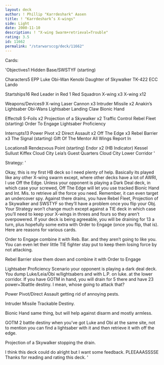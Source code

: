 ```yaml
---
layout: deck
author: ! Phillip "Karrdeshark" Aasen
title: ! "Karrdeshark’s X-wings"
side: Light
date: 2000-11-10
description: ! "X-wing Swarm+retrieval=Trouble"
rating: 3.5
id: 11662
permalink: "/starwarsccg/deck/11662"
---
```

Cards: 

'Objectives1
Hidden Base/SWSTYF (starting)

Characters5
EPP Luke
Obi-Wan Kenobi
Daughter of Skywalker
TK-422
ECC Lando

Startships16
Red Leader in Red 1
Red Squadron X-wing x3
X-wing x12

Weapons/Devices9
X-wing Laser Cannon x3
Intruder Missile x2
Anakin’s Lightsaber
Obi-Wans Lightsaber
Landing Claw
Bionic Hand

Effects8
S-Foils x2
Projection of a Skywalker x2
Traffic Control
Rebel Fleet (starting)
Order To Engage
Lightsaber Proficiency

Interrupts13
Power Pivot x2
Direct Assault x2
Off The Edge x3
Rebel Barrier x3
The Signal (starting)
Gift Of The Mentor
All Wings Report In

Locations8
Rendezvous Point (starting)
Endor x2 (HB Indicator)
Kessel
Sullust
Kiffex
Cloud City Leia’s Guest Quarters
Cloud City Lower Corridor '

Strategy: '

Okay, this is my first HB deck so I need plenty of help.  Basically its played like any other X-wing swarm except, where other decks have a lot of AWRI, I use Off the Edge.  Unless your opponent is playing a Dark Deal deck, in which case your screwed, Off The Edge will let you use tracked Bionic Hand and Int. Mis. to retrieve all the force you need.	Remember, it can even target an undercover spy.  Against there drains, you have Rebel Fleet, Projection of a Skywalker and SWSTYF so they’ll have a problem once you flip your Obj. Your Strategy won’t change much except against a TIE deck in which case you’ll need to keep your X-wings in threes and fours so they aren’t overpowered. If your deck is being agreeable, you will be draining for 13 a turn, plus hopefully some extra with Order to Engage (once you flip, that is). Here are reasons for various cards.

Order to Engage combine it with Reb. Bar. and they aren’t going to like you.  You can even let their little TIE fighter stay put to keep them losing force by not attacking.

Rebel Barrier slow them down and combine it with Order to Engage

Lightsaber Proficiency Scenario your opponent is playing a dark deal deck.  You dump Luke/Leia/Obi w/lightsabers and with L.P. on luke. at the lower corridor.
If you have GOTM in hand, you will drain for 5 there and have 23 power+3battle destiny.  I mean, whose going to attack that?

Power Pivot/Direct Assault getting rid of annoying pests.

Intruder Missile Trackable Destiny.

Bionic Hand same thing, but will help against disarm and mostly armless.

GOTM 2 battle destiny when you’ve got Luke and Obi at the same site, not to mention you can find a lightsaber with it and then retrieve it with off the edge.

Projection of a Skywalker stopping the drain.

I think this deck could do alright but I want some feedback. PLEEAAASSSSE
Thanks for reading and rating this deck. '
